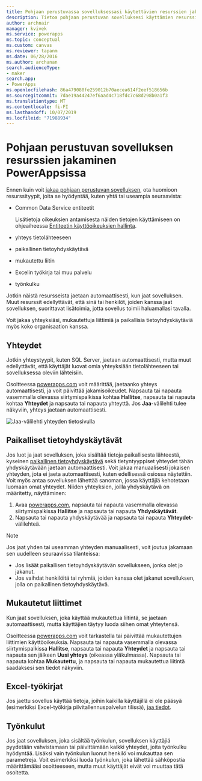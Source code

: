 ```yaml
---
title: Pohjaan perustuvassa sovelluksessasi käytettävien resurssien jakaminen | Microsoft Docs
description: Tietoa pohjaan perustuvan sovelluksesi käyttämien resurssien jakamisesta PowerAppsissa
author: archnair
manager: kvivek
ms.service: powerapps
ms.topic: conceptual
ms.custom: canvas
ms.reviewer: tapanm
ms.date: 06/28/2016
ms.author: archanan
search.audienceType:
- maker
search.app:
- PowerApps
ms.openlocfilehash: 86a479080fe259012b70aecea614f2eef518656b
ms.sourcegitcommit: 7dae19a44247ef6aad4c718fdc7c68d298b0a1f3
ms.translationtype: MT
ms.contentlocale: fi-FI
ms.lasthandoff: 10/07/2019
ms.locfileid: "71988934"
---
```

# <a name="share-canvas-app-resources-in-powerapps"></a>Pohjaan perustuvan sovelluksen resurssien jakaminen PowerAppsissa

Ennen kuin voit [jakaa pohjaan perustuvan sovelluksen](share-app.md), ota huomioon resurssityypit, joita se hyödyntää, kuten yhtä tai useampia seuraavista:

* Common Data Service entiteetit

    Lisätietoja oikeuksien antamisesta näiden tietojen käyttämiseen on ohjeaiheessa [Entiteetin käyttöoikeuksien hallinta](share-app.md#manage-entity-permissions).
    
* yhteys tietolähteeseen
* paikallinen tietoyhdyskäytävä
* mukautettu liitin
* Excelin työkirja tai muu palvelu
* työnkulku

Jotkin näistä resursseista jaetaan automaattisesti, kun jaat sovelluksen. Muut resurssit edellyttävät, että sinä tai henkilöt, joiden kanssa jaat sovelluksen, suorittavat lisätoimia, jotta sovellus toimii haluamallasi tavalla.

Voit jakaa yhteyksiäsi, mukautettuja liittimiä ja paikallisia tietoyhdyskäytäviä myös koko organisaation kanssa.

## <a name="connections"></a>Yhteydet

Jotkin yhteystyypit, kuten SQL Server, jaetaan automaattisesti, mutta muut edellyttävät, että käyttäjät luovat omia yhteyksiään tietolähteeseen tai sovelluksessa oleviin lähteisiin.

Osoitteessa [powerapps.com](https://web.powerapps.com?utm_source=padocs&utm_medium=linkinadoc&utm_campaign=referralsfromdoc) voit määrittää, jaetaanko yhteys automaattisesti, ja voit päivittää jakamisoikeudet. Napsauta tai napauta vasemmalla olevassa siirtymispalkissa kohtaa **Hallitse**, napsauta tai napauta kohtaa **Yhteydet** ja napsauta tai napauta yhteyttä. Jos **Jaa**-välilehti tulee näkyviin, yhteys jaetaan automaattisesti.

  ![Jaa-välilehti yhteyden tietosivulla](./media/share-app-resources/shared-connections.png)

## <a name="on-premises-data-gateways"></a>Paikalliset tietoyhdyskäytävät
Jos luot ja jaat sovelluksen, joka sisältää tietoja paikallisesta lähteestä, kyseinen [paikallinen tietoyhdyskäytävä](gateway-management.md) sekä tietyntyyppiset yhteydet tähän yhdyskäytävään jaetaan automaattisesti. Voit jakaa manuaalisesti jokaisen yhteyden, jota ei jaeta automaattisesti, kuten edellisessä osiossa näytettiin. Voit myös antaa sovelluksen lähettää sanoman, jossa käyttäjiä kehotetaan luomaan omat yhteydet. Niiden yhteyksien, joilla yhdyskäytävä on määritetty, näyttäminen:

1. Avaa [powerapps.com](https://web.powerapps.com?utm_source=padocs&utm_medium=linkinadoc&utm_campaign=referralsfromdoc), napsauta tai napauta vasemmalla olevassa siirtymispalkissa **Hallitse** ja napsauta tai napauta **Yhdyskäytävät**.
2. Napsauta tai napauta yhdyskäytävää ja napsauta tai napauta **Yhteydet**-välilehteä.

> [!NOTE]
> Jos jaat yhden tai useamman yhteyden manuaalisesti, voit joutua jakamaan sen uudelleen seuraavissa tilanteissa:

* Jos lisäät paikallisen tietoyhdyskäytävän sovellukseen, jonka olet jo jakanut.
* Jos vaihdat henkilöitä tai ryhmiä, joiden kanssa olet jakanut sovelluksen, jolla on paikallinen tietoyhdyskäytävä.

## <a name="custom-connectors"></a>Mukautetut liittimet
Kun jaat sovelluksen, joka käyttää mukautettua liitintä, se jaetaan automaattisesti, mutta käyttäjien täytyy luoda siihen omat yhteytensä.

Osoitteessa [powerapps.com](https://web.powerapps.com?utm_source=padocs&utm_medium=linkinadoc&utm_campaign=referralsfromdoc) voit tarkastella tai päivittää mukautettujen liittimien käyttöoikeuksia. Napsauta tai napauta vasemmalla olevassa siirtymispalkissa **Hallitse**, napsauta tai napauta **Yhteydet** ja napsauta tai napauta sen jälkeen **Uusi yhteys** (oikeassa yläkulmassa). Napsauta tai napauta kohtaa **Mukautettu**, ja napsauta tai napauta mukautettua liitintä saadaksesi sen tiedot näkyviin.

## <a name="excel-workbooks"></a>Excel-työkirjat
Jos jaettu sovellus käyttää tietoja, joihin kaikilla käyttäjillä ei ole pääsyä (esimerkiksi Excel-työkirja pilvitallennuspalvelun tilissä), [jaa tiedot](share-app-data.md).

## <a name="flows"></a>Työnkulut
Jos jaat sovelluksen, joka sisältää työnkulun, sovelluksen käyttäjiä pyydetään vahvistamaan tai päivittämään kaikki yhteydet, joita työnkulku hyödyntää. Lisäksi vain työnkulun luonut henkilö voi mukauttaa sen parametreja. Voit esimerkiksi luoda työnkulun, joka lähettää sähköpostia määrittämääsi osoitteeseen, mutta muut käyttäjät eivät voi muuttaa tätä osoitetta.

